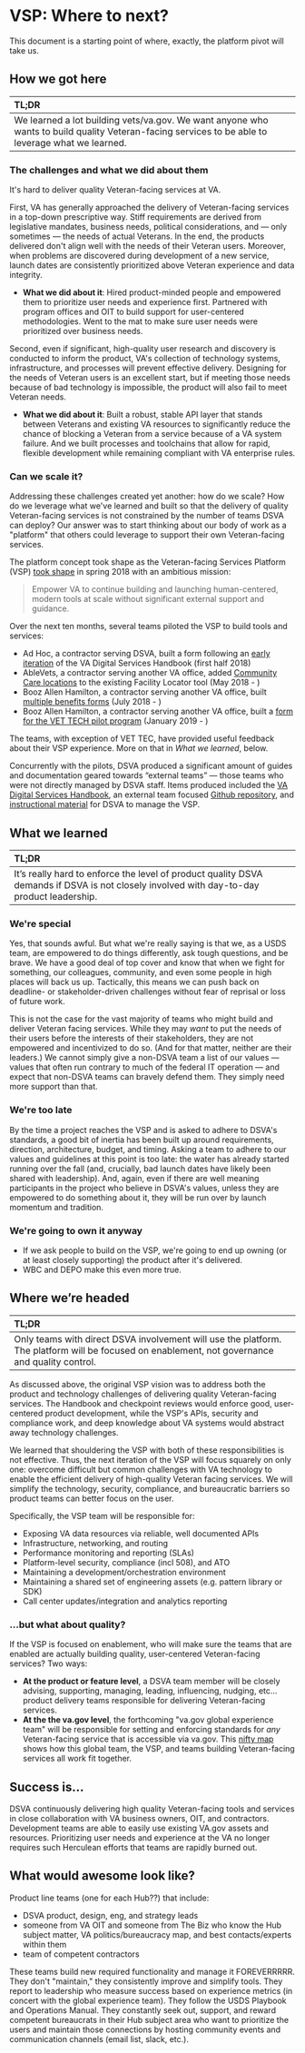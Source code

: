 # VSP: Where to next?
This document is a starting point of where, exactly, the platform pivot will take us.

## How we got here


| **TL;DR**|
|:---|
|We learned a lot building vets/va.gov. We want anyone who wants to build quality Veteran-facing services to be able to leverage what we learned.|

### The challenges and what we did about them

It's hard to deliver quality Veteran-facing services at VA.

First, VA has generally approached the delivery of Veteran-facing services in a top-down prescriptive way. Stiff requirements are derived from legislative mandates, business needs, political considerations, and — only sometimes — the needs of actual Veterans. In the end, the products delivered don't align well with the needs of their Veteran users. Moreover, when problems are discovered during development of a new service, launch dates are consistently prioritized above Veteran experience and data integrity.

 - **What we did about it**: Hired product-minded people and empowered them to prioritize user needs and experience first. Partnered with program offices and OIT to build support for user-centered methodologies. Went to the mat to make sure user needs were prioritized over business needs. 

Second, even if significant, high-quality user research and discovery is conducted to inform the product, VA's collection of technology systems, infrastructure, and processes will prevent effective delivery. Designing for the needs of Veteran users is an excellent start, but if meeting those needs because of bad technology is impossible, the product will also fail to meet Veteran needs.

 - **What we did about it**: Built a robust, stable API layer that stands between Veterans and existing VA resources to significantly reduce the chance of blocking a Veteran from a service because of a VA system failure. And we built processes and toolchains that allow for rapid, flexible development while remaining compliant with VA enterprise rules.

### Can we scale it?

Addressing these challenges created yet another: how do we scale? How do we leverage what we've learned and built so that the delivery of quality Veteran-facing services is not constrained by the number of teams DSVA can deploy? Our answer was to start thinking about our body of work as a "platform" that others could leverage to support their own Veteran-facing services.

The platform concept took shape as the Veteran-facing Services Platform (VSP) [took shape](https://github.com/department-of-Veterans-affairs/vets.gov-team/blob/master/Work%20Practices/Platform-Support/background/old-dsva-platform-project-readme.md#background) in spring 2018 with an ambitious mission:

> Empower VA to continue building and launching human-centered, modern tools at scale without significant external support and guidance.

Over the next ten months, several teams piloted the VSP to build tools and services:

 - Ad Hoc, a contractor serving DSVA, built a form following an [early iteration](https://github.com/department-of-veterans-affairs/va-digital-services-platform-docs) of the VA Digital Services Handbook (first half 2018)
 - AbleVets, a contractor serving another VA office, added [Community Care locations](https://github.com/department-of-veterans-affairs/vets.gov-team/tree/master/Products/Facilities_Locator/community_care) to the existing Facility Locator tool (May 2018 - )
 - Booz Allen Hamilton, a contractor serving another VA office, built [multiple benefits forms](https://github.com/department-of-veterans-affairs/vets.gov-team/blob/master/Work%20Practices/Platform-Support/research/pilot-3.md) (July 2018 - )
 - Booz Allen Hamilton, a contractor serving another VA office, built a [form for the VET TECH pilot program](https://github.com/department-of-veterans-affairs/vets.gov-team/tree/master/Products/Education%20Benefits/0994) (January 2019 - )

The teams, with exception of VET TEC, have provided useful feedback about their VSP experience. More on that in _What we learned_, below.

Concurrently with the pilots, DSVA produced a significant amount of guides and documentation geared towards “external teams” — those teams who were not directly managed by DSVA staff. Items produced included the [VA Digital Services Handbook](https://department-of-veterans-affairs.github.io/va-digital-service-handbook/), an external team focused [Github repository](https://github.com/department-of-veterans-affairs/vets-external-teams), and [instructional material](https://github.com/department-of-veterans-affairs/vets.gov-team/tree/master/Work%20Practices/Platform-Support) for DSVA to manage the VSP.

## What we learned

| **TL;DR**|
|:---|
|It’s really hard to enforce the level of product quality DSVA demands if DSVA is not closely involved with day-to-day product leadership.|

### We're special
Yes, that sounds awful. But what we're really saying is that we, as a USDS team, are empowered to do things differently, ask tough questions, and be brave. We have a good deal of top cover and know that when we fight for something, our colleagues, community, and even some people in high places will back us up. Tactically, this means we can push back on deadline- or stakeholder-driven challenges without fear of reprisal or loss of future work.

This is not the case for the vast majority of teams who might build and deliver Veteran facing services. While they may _want_ to put the needs of their users before the interests of their stakeholders, they are not empowered and incentivized to do so. (And for that matter, neither are their leaders.) We cannot simply give a non-DSVA team a list of our values — values that often run contrary to much of the federal IT operation — and expect that non-DSVA teams can bravely defend them. They simply need more support than that.

### We're too late
By the time a project reaches the VSP and is asked to adhere to DSVA's standards, a good bit of inertia has been built up around requirements, direction, architecture, budget, and timing. Asking a team to adhere to our values and guidelines at this point is too late: the water has already started running over the fall (and, crucially, bad launch dates have likely been shared with leadership). And, again, even if there are well meaning participants in the project who believe in DSVA's values, unless they are empowered to do something about it, they will be run over by launch momentum and tradition.

### We're going to own it anyway
- If we ask people to build on the VSP, we're going to end up owning (or at least closely supporting) the product after it's delivered.
- WBC and DEPO make this even more true.

  
## Where we’re headed


| **TL;DR**|
|:---|
|Only teams with direct DSVA involvement will use the platform. The platform will be focused on enablement, not governance and quality control.|

As discussed above, the original VSP vision was to address both the product and technology challenges of delivering quality Veteran-facing services. The Handbook and checkpoint reviews would enforce good, user-centered product development, while the VSP's APIs, security and compliance work, and deep knowledge about VA systems would abstract away technology challenges.

We learned that shouldering the VSP with both of these responsibilities is not effective. Thus, the next iteration of the VSP will focus squarely on only one: overcome difficult but common challenges with VA technology to enable the efficient delivery of high-quality Veteran facing services. We will simplify the technology, security, compliance, and bureaucratic barriers so product teams can better focus on the user.

Specifically, the VSP team will be responsible for:

- Exposing VA data resources via reliable, well documented APIs
- Infrastructure, networking, and routing
- Performance monitoring and reporting (SLAs)
- Platform-level security, compliance (incl 508), and ATO
- Maintaining a development/orchestration environment
- Maintaining a shared set of engineering assets (e.g. pattern library or SDK)
- Call center updates/integration and analytics reporting

### ...but what about quality?

If the VSP is focused on enablement, who will make sure the teams that are enabled are actually building quality, user-centered Veteran-facing services? Two ways:

- **At the product or feature level**, a DSVA team member will be closely advising, supporting, managing, leading, influencing, nudging, etc... product delivery teams responsible for delivering Veteran-facing services.
- **At the the va.gov level**, the forthcoming "va.gov global experience team" will be responsible for setting and enforcing standards for *any* Veteran-facing service that is accessible via va.gov. This [nifty map](team-layout.png) shows how this global team, the VSP, and teams building Veteran-facing services all work fit together.

## Success is... 

DSVA continuously delivering high quality Veteran-facing tools and services in close collaboration with VA business owners, OIT, and contractors. Development teams are able to easily use existing VA.gov assets and resources. Prioritizing user needs and experience at the VA no longer requires such Herculean efforts that teams are rapidly burned out.

## What would awesome look like?

Product line teams (one for each Hub??) that include:
- DSVA product, design, eng, and strategy leads
- someone from VA OIT and someone from The Biz who know the Hub subject matter, VA politics/bureaucracy map, and best contacts/experts within them
- team of competent contractors
  
These teams build new required functionality and manage it FOREVERRRRR. They don't "maintain," they consistently improve and simplify tools. They report to leadership who measure success based on experience metrics (in concert with the global experience team). They follow the USDS Playbook and Operations Manual. They constantly seek out, support, and reward competent bureaucrats in their Hub subject area who want to prioritize the users and maintain those connections by hosting community events and communication channels (email list, slack, etc.).
